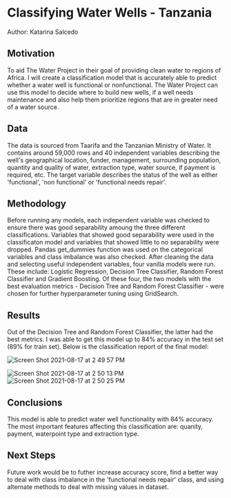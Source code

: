 # Classifying Water Wells - Tanzania 
Author: Katarina Salcedo

## Motivation
To aid The Water Project in their goal of providing clean water to regions of Africa. I will create a classification model that is accurately able to predict whether a water well is functional or nonfunctional. The Water Project can use this model to decide where to build new wells, if a well needs maintenance and also help them prioritize regions that are in greater need of a water source. 

## Data
The data is sourced from Taarifa and the Tanzanian Ministry of Water. It contains around 59,000 rows and 40 independent variables describing the well's geographical location, funder, management, surrounding population, quantity and quality of water, extraction type, water source, if payment is required, etc. The target variable describes the status of the well as either 'functional', 'non functional' or 'functional needs repair'. 

## Methodology
Before running any models, each independent variable was checked to ensure there was good separability amoung the three different classifications. Variables that showed good separability were used in the classificaton model and variables that showed little to no separability were dropped. Pandas get_dummies function was used on the categorical variables and class imbalance was also checked. After cleaning the data and selecting useful independent variables, four vanilla models were run. These include: Logistic Regression, Decision Tree Classifier, Random Forest Classifier and Gradient Boosting. Of these four, the two models with the best evaluation metrics - Decision Tree and Random Forest Classifier - were chosen for further hyperparameter tuning using GridSearch. 

## Results 
Out of the Decision Tree and Random Forest Classifier, the latter had the best metrics. I was able to get this model up to 84% accuracy in the test set (89% for train set). Below is the classification report of the final model: 

![Screen Shot 2021-08-17 at 2 49 57 PM](https://user-images.githubusercontent.com/81720110/129805372-ad3c9fcc-dac2-4ed7-9eb0-47affc0bda27.png)

![Screen Shot 2021-08-17 at 2 50 13 PM](https://user-images.githubusercontent.com/81720110/129805399-f94fe565-b618-4d63-9080-8696e80961aa.png)
![Screen Shot 2021-08-17 at 2 50 25 PM](https://user-images.githubusercontent.com/81720110/129805408-b6f3900e-4eb8-4352-a701-83d6fd9eca20.png)

## Conclusions
This model is able to predict water well functionality with 84% accuracy. The most important features affecting this classification are: quanity, payment, waterpoint type and extraction type.

## Next Steps
Future work would be to futher increase accuracy score, find a better way to deal with class imbalance in the 'functional needs repair' class, and using alternate methods to deal with missing values in dataset.  
